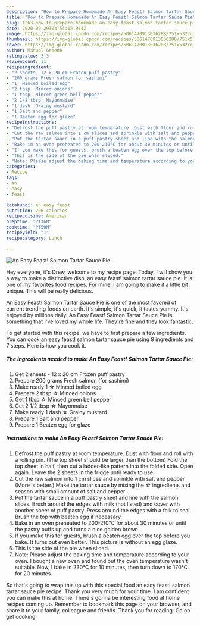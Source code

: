 ```yaml
---
description: "How to Prepare Homemade An Easy Feast! Salmon Tartar Sauce Pie"
title: "How to Prepare Homemade An Easy Feast! Salmon Tartar Sauce Pie"
slug: 1263-how-to-prepare-homemade-an-easy-feast-salmon-tartar-sauce-pie
date: 2020-09-29T04:54:12.954Z
image: https://img-global.cpcdn.com/recipes/5061470913036288/751x532cq70/an-easy-feast-salmon-tartar-sauce-pie-recipe-main-photo.jpg
thumbnail: https://img-global.cpcdn.com/recipes/5061470913036288/751x532cq70/an-easy-feast-salmon-tartar-sauce-pie-recipe-main-photo.jpg
cover: https://img-global.cpcdn.com/recipes/5061470913036288/751x532cq70/an-easy-feast-salmon-tartar-sauce-pie-recipe-main-photo.jpg
author: Manuel Greene
ratingvalue: 3.3
reviewcount: 11
recipeingredient:
- "2 sheets  12 x 20 cm Frozen puff pastry"
- "200 grams Fresh salmon for sashimi"
- "1  Minced boiled egg"
- "2 tbsp  Minced onions"
- "1 tbsp  Minced green bell pepper"
- "2 1/2 tbsp  Mayonnaise"
- "1 dash  Grainy mustard"
- "1 Salt and pepper"
- "1 Beaten egg for glaze"
recipeinstructions:
- "Defrost the puff pastry at room temperature. Dust with flour and roll with a rolling pin. (The top sheet should be larger than the bottom)  Fold the top sheet in half, then cut a ladder-like pattern into the folded side.  Open again. Leave the 2 sheets in the fridge until ready to use."
- "Cut the raw salmon into 1 cm slices and sprinkle with salt and pepper (More is better.)  Make the tartar sauce by mixing the ☆ ingredients and season with small amount of salt and pepper."
- "Put the tartar sauce in a puff pastry sheet and line with the salmon slices. Brush around the edges with milk (not listed) and cover with another sheet of puff pastry. Press around the edges with a folk to seal. Brush the top with beaten egg if necessary."
- "Bake in an oven preheated to 200-210°C for about 30 minutes or until the pastry puffs up and turns a nice golden brown."
- "If you make this for guests, brush a beaten egg over the top before you bake. It turns out even better. This picture is without an egg glaze."
- "This is the side of the pie when sliced."
- "Note: Please adjust the baking time and temperature according to your oven. I bought a new oven and found out the oven temperature wasn&#39;t suitable. Now, I bake in 230°C for 10 minutes, then turn down to 170°C for 20 minutes."
categories:
- Recipe
tags:
- an
- easy
- feast

katakunci: an easy feast 
nutrition: 206 calories
recipecuisine: American
preptime: "PT36M"
cooktime: "PT50M"
recipeyield: "1"
recipecategory: Lunch

---
```



![An Easy Feast! Salmon Tartar Sauce Pie](https://img-global.cpcdn.com/recipes/5061470913036288/751x532cq70/an-easy-feast-salmon-tartar-sauce-pie-recipe-main-photo.jpg)

Hey everyone, it's Drew, welcome to my recipe page. Today, I will show you a way to make a distinctive dish, an easy feast! salmon tartar sauce pie. It is one of my favorites food recipes. For mine, I am going to make it a little bit unique. This will be really delicious.

An Easy Feast! Salmon Tartar Sauce Pie is one of the most favored of current trending foods on earth. It's simple, it's quick, it tastes yummy. It's enjoyed by millions daily. An Easy Feast! Salmon Tartar Sauce Pie is something that I've loved my whole life. They're fine and they look fantastic.




To get started with this recipe, we have to first prepare a few ingredients. You can cook an easy feast! salmon tartar sauce pie using 9 ingredients and 7 steps. Here is how you cook it.

<!--inarticleads1-->

##### The ingredients needed to make An Easy Feast! Salmon Tartar Sauce Pie:

1. Get 2 sheets - 12 x 20 cm Frozen puff pastry
1. Prepare 200 grams Fresh salmon (for sashimi)
1. Make ready 1 ☆ Minced boiled egg
1. Prepare 2 tbsp ☆ Minced onions
1. Get 1 tbsp ☆ Minced green bell pepper
1. Get 2 1/2 tbsp ☆ Mayonnaise
1. Make ready 1 dash ☆ Grainy mustard
1. Prepare 1 Salt and pepper
1. Prepare 1 Beaten egg for glaze




<!--inarticleads2-->

##### Instructions to make An Easy Feast! Salmon Tartar Sauce Pie:

1. Defrost the puff pastry at room temperature. Dust with flour and roll with a rolling pin. (The top sheet should be larger than the bottom)  Fold the top sheet in half, then cut a ladder-like pattern into the folded side.  Open again. Leave the 2 sheets in the fridge until ready to use.
1. Cut the raw salmon into 1 cm slices and sprinkle with salt and pepper (More is better.)  Make the tartar sauce by mixing the ☆ ingredients and season with small amount of salt and pepper.
1. Put the tartar sauce in a puff pastry sheet and line with the salmon slices. Brush around the edges with milk (not listed) and cover with another sheet of puff pastry. Press around the edges with a folk to seal. Brush the top with beaten egg if necessary.
1. Bake in an oven preheated to 200-210°C for about 30 minutes or until the pastry puffs up and turns a nice golden brown.
1. If you make this for guests, brush a beaten egg over the top before you bake. It turns out even better. This picture is without an egg glaze.
1. This is the side of the pie when sliced.
1. Note: Please adjust the baking time and temperature according to your oven. I bought a new oven and found out the oven temperature wasn&#39;t suitable. Now, I bake in 230°C for 10 minutes, then turn down to 170°C for 20 minutes.




So that's going to wrap this up with this special food an easy feast! salmon tartar sauce pie recipe. Thank you very much for your time. I am confident you can make this at home. There's gonna be interesting food at home recipes coming up. Remember to bookmark this page on your browser, and share it to your family, colleague and friends. Thank you for reading. Go on get cooking!
